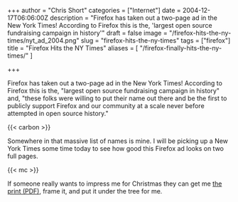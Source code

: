 +++
author = "Chris Short"
categories = ["Internet"]
date = 2004-12-17T06:06:00Z
description = "Firefox has taken out a two-page ad in the New York Times! According to Firefox this is the, 'largest open source fundraising campaign in history'"
draft = false
image = "/firefox-hits-the-ny-times/nyt_ad_2004.png"
slug = "firefox-hits-the-ny-times"
tags = ["firefox"]
title = "Firefox Hits the NY Times"
aliases = [
    "/firefox-finally-hits-the-ny-times/"
]

+++

Firefox has taken out a two-page ad in the New York Times! According to Firefox this is the, "largest open source fundraising campaign in history" and, "these folks were willing to put their name out there and be the first to publicly support Firefox and our community at a scale never before attempted in open source history."

{{< carbon >}}

Somewhere in that massive list of names is mine. I will be picking up a New York Times some time today to see how good this Firefox ad looks on two full pages.

{{< mc >}}

If someone really wants to impress me for Christmas they can get me [the print (PDF)](/firefox-hits-the-ny-times/nytimes-firefox-final.pdf), frame it, and put it under the tree for me.